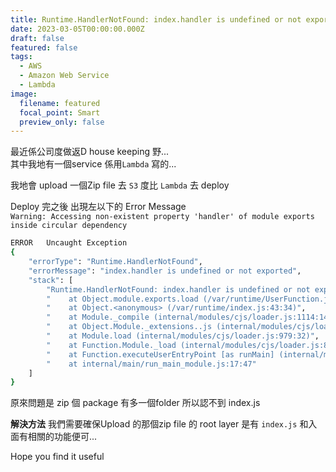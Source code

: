 ```yaml
---
title: Runtime.HandlerNotFound: index.handler is undefined or not exported
date: 2023-03-05T00:00:00.000Z
draft: false
featured: false
tags:
  - AWS
  - Amazon Web Service
  - Lambda
image:
  filename: featured
  focal_point: Smart
  preview_only: false
---
```


最近係公司度做返D house keeping 野...  
其中我地有一個service 係用`Lambda` 寫的...  

我地會 upload 一個Zip file 去 `S3` 度比 `Lambda` 去 deploy  

Deploy 完之後 出現左以下的 Error Message  
`Warning: Accessing non-existent property 'handler' of module exports inside circular dependency`

```bash
ERROR	Uncaught Exception 	
{
    "errorType": "Runtime.HandlerNotFound",
    "errorMessage": "index.handler is undefined or not exported",
    "stack": [
        "Runtime.HandlerNotFound: index.handler is undefined or not exported",
        "    at Object.module.exports.load (/var/runtime/UserFunction.js:304:11)",
        "    at Object.<anonymous> (/var/runtime/index.js:43:34)",
        "    at Module._compile (internal/modules/cjs/loader.js:1114:14)",
        "    at Object.Module._extensions..js (internal/modules/cjs/loader.js:1143:10)",
        "    at Module.load (internal/modules/cjs/loader.js:979:32)",
        "    at Function.Module._load (internal/modules/cjs/loader.js:819:12)",
        "    at Function.executeUserEntryPoint [as runMain] (internal/modules/run_main.js:75:12)",
        "    at internal/main/run_main_module.js:17:47"
    ]
}
```

原來問題是 zip 個 package 有多一個folder 所以認不到 index.js

**解決方法**
我們需要確保Upload 的那個zip file 的 root layer 是有 `index.js` 和入面有相關的功能便可...  

Hope you find it useful